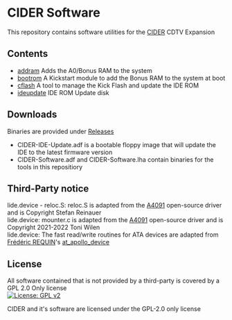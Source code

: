 # CIDER Software
This repository contains software utilities for the [CIDER](https://github.com/LIV2/CIDER) CDTV Expansion

## Contents
- [addram](https://github.com/LIV2/CIDER-Software/tree/main/addram) Adds the A0/Bonus RAM to the system
- [bootrom](https://github.com/LIV2/CIDER-Software/tree/main/bootrom) A Kickstart module to add the Bonus RAM to the system at boot
- [cflash](https://github.com/LIV2/CIDER-Software/tree/main/cflash) A tool to manage the Kick Flash and update the IDE ROM
- [ideupdate](https://github.com/LIV2/CIDER-Software/tree/main/ideupdate) IDE ROM Update disk

## Downloads
Binaries are provided under [Releases](https://github.com/LIV2/CIDER-Software/releases)  
* CIDER-IDE-Update.adf is a bootable floppy image that will update the IDE to the latest firmware version
* CIDER-Software.adf and CIDER-Software.lha contain binaries for the tools in this repositiory

## Third-Party notice
lide.device - reloc.S: reloc.S is adapted from the [A4091](https://github.com/A4091/a4091-software) open-source driver and is Copyright Stefan Reinauer  
lide.device: mounter.c is adapted from the [A4091](https://github.com/A4091/a4091-software) open-source driver and is Copyright 2021-2022 Toni Wilen  
lide.device: The fast read/write routines for ATA devices are adapted from [Frédéric REQUIN](https://github.com/fredrequin)'s [at_apollo_device](https://github.com/fredrequin/at_apollo_device)  

## License
All software contained that is not provided by a third-party is covered by a GPL 2.0 Only license  
[![License: GPL v2](https://img.shields.io/badge/License-GPL_v2-blue.svg)](https://www.gnu.org/licenses/old-licenses/gpl-2.0.en.html)


CIDER and it's software are licensed under the GPL-2.0 only license
